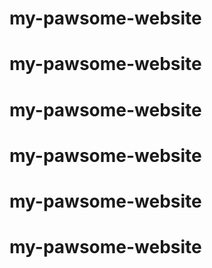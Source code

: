 # my-pawsome-website
# my-pawsome-website
# my-pawsome-website
# my-pawsome-website
# my-pawsome-website
# my-pawsome-website
